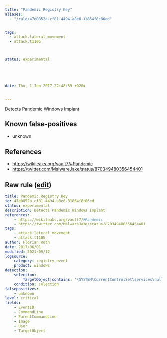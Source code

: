 ```yaml
---
title: "Pandemic Registry Key"
aliases:
  - "/rule/47e0852a-cf81-4494-a8e6-31864f8c86ed"


tags:
  - attack.lateral_movement
  - attack.t1105



status: experimental





date: Thu, 1 Jun 2017 22:48:59 +0200


---
```


Detects Pandemic Windows Implant

<!--more-->


## Known false-positives

* unknown



## References

* https://wikileaks.org/vault7/#Pandemic
* https://twitter.com/MalwareJake/status/870349480356454401


## Raw rule ([edit](https://github.com/SigmaHQ/sigma/edit/master/rules/windows/registry_event/registry_event_apt_pandemic.yml))
```yaml
title: Pandemic Registry Key
id: 47e0852a-cf81-4494-a8e6-31864f8c86ed
status: experimental
description: Detects Pandemic Windows Implant
references:
    - https://wikileaks.org/vault7/#Pandemic
    - https://twitter.com/MalwareJake/status/870349480356454401
tags:
    - attack.lateral_movement
    - attack.t1105
author: Florian Roth
date: 2017/06/01
modified: 2021/09/12
logsource:
    category: registry_event
    product: windows
detection:
    selection:        
        TargetObject|contains: '\SYSTEM\CurrentControlSet\services\null\Instance'
    condition: selection
falsepositives:
    - unknown
level: critical
fields:
    - EventID
    - CommandLine
    - ParentCommandLine
    - Image
    - User
    - TargetObject
```
